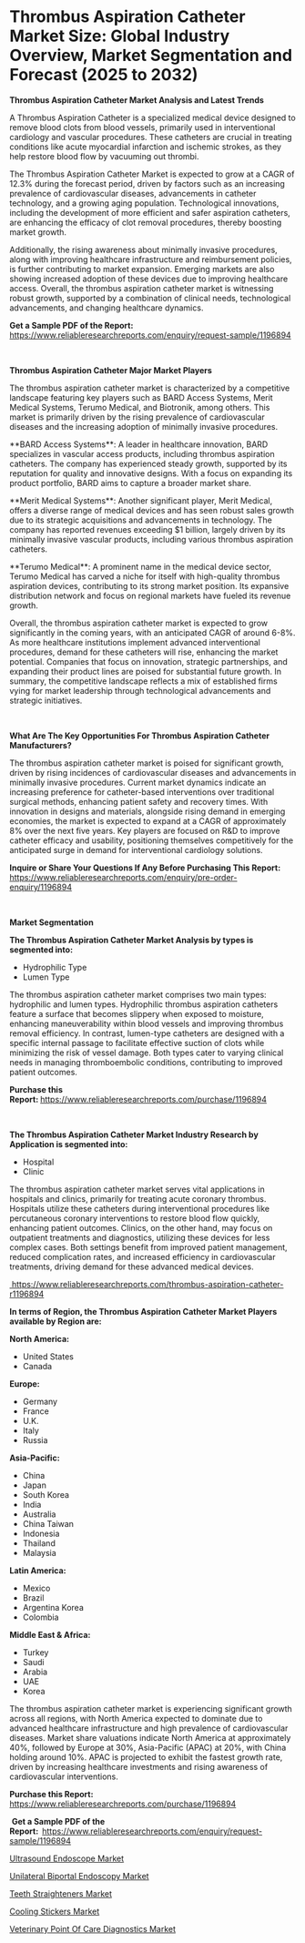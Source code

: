 <p><h1>Thrombus Aspiration Catheter Market Size: Global Industry Overview, Market Segmentation and Forecast (2025 to 2032)</h1></p><p><strong>Thrombus Aspiration Catheter Market Analysis and Latest Trends</strong></p>
<p><p>A Thrombus Aspiration Catheter is a specialized medical device designed to remove blood clots from blood vessels, primarily used in interventional cardiology and vascular procedures. These catheters are crucial in treating conditions like acute myocardial infarction and ischemic strokes, as they help restore blood flow by vacuuming out thrombi. </p><p>The Thrombus Aspiration Catheter Market is expected to grow at a CAGR of 12.3% during the forecast period, driven by factors such as an increasing prevalence of cardiovascular diseases, advancements in catheter technology, and a growing aging population. Technological innovations, including the development of more efficient and safer aspiration catheters, are enhancing the efficacy of clot removal procedures, thereby boosting market growth. </p><p>Additionally, the rising awareness about minimally invasive procedures, along with improving healthcare infrastructure and reimbursement policies, is further contributing to market expansion. Emerging markets are also showing increased adoption of these devices due to improving healthcare access. Overall, the thrombus aspiration catheter market is witnessing robust growth, supported by a combination of clinical needs, technological advancements, and changing healthcare dynamics.</p></p>
<p><strong>Get a Sample PDF of the Report:&nbsp;</strong> <a href="https://www.reliableresearchreports.com/enquiry/request-sample/1196894?utm_campaign=83&utm_medium=2&utm_source=Github&utm_content=ia&utm_term=03032025&utm_id=thrombus-aspiration-catheter">https://www.reliableresearchreports.com/enquiry/request-sample/1196894</a></p>
<p>&nbsp;</p>
<p><strong>Thrombus Aspiration Catheter Major Market Players</strong></p>
<p><p>The thrombus aspiration catheter market is characterized by a competitive landscape featuring key players such as BARD Access Systems, Merit Medical Systems, Terumo Medical, and Biotronik, among others. This market is primarily driven by the rising prevalence of cardiovascular diseases and the increasing adoption of minimally invasive procedures.</p><p>**BARD Access Systems**: A leader in healthcare innovation, BARD specializes in vascular access products, including thrombus aspiration catheters. The company has experienced steady growth, supported by its reputation for quality and innovative designs. With a focus on expanding its product portfolio, BARD aims to capture a broader market share.</p><p>**Merit Medical Systems**: Another significant player, Merit Medical, offers a diverse range of medical devices and has seen robust sales growth due to its strategic acquisitions and advancements in technology. The company has reported revenues exceeding $1 billion, largely driven by its minimally invasive vascular products, including various thrombus aspiration catheters.</p><p>**Terumo Medical**: A prominent name in the medical device sector, Terumo Medical has carved a niche for itself with high-quality thrombus aspiration devices, contributing to its strong market position. Its expansive distribution network and focus on regional markets have fueled its revenue growth.</p><p>Overall, the thrombus aspiration catheter market is expected to grow significantly in the coming years, with an anticipated CAGR of around 6-8%. As more healthcare institutions implement advanced interventional procedures, demand for these catheters will rise, enhancing the market potential. Companies that focus on innovation, strategic partnerships, and expanding their product lines are poised for substantial future growth. In summary, the competitive landscape reflects a mix of established firms vying for market leadership through technological advancements and strategic initiatives.</p></p>
<p>&nbsp;</p>
<p><strong>What Are The Key Opportunities For Thrombus Aspiration Catheter Manufacturers?</strong></p>
<p><p>The thrombus aspiration catheter market is poised for significant growth, driven by rising incidences of cardiovascular diseases and advancements in minimally invasive procedures. Current market dynamics indicate an increasing preference for catheter-based interventions over traditional surgical methods, enhancing patient safety and recovery times. With innovation in designs and materials, alongside rising demand in emerging economies, the market is expected to expand at a CAGR of approximately 8% over the next five years. Key players are focused on R&D to improve catheter efficacy and usability, positioning themselves competitively for the anticipated surge in demand for interventional cardiology solutions.</p></p>
<p><strong>Inquire or Share Your Questions If Any Before Purchasing This Report:</strong> <a href="https://www.reliableresearchreports.com/enquiry/pre-order-enquiry/1196894?utm_campaign=83&utm_medium=2&utm_source=Github&utm_content=ia&utm_term=03032025&utm_id=thrombus-aspiration-catheter">https://www.reliableresearchreports.com/enquiry/pre-order-enquiry/1196894</a></p>
<p>&nbsp;</p>
<p><strong>Market Segmentation</strong></p>
<p><strong>The Thrombus Aspiration Catheter Market Analysis by types is segmented into:</strong></p>
<p><ul><li>Hydrophilic Type</li><li>Lumen Type</li></ul></p>
<p><p>The thrombus aspiration catheter market comprises two main types: hydrophilic and lumen types. Hydrophilic thrombus aspiration catheters feature a surface that becomes slippery when exposed to moisture, enhancing maneuverability within blood vessels and improving thrombus removal efficiency. In contrast, lumen-type catheters are designed with a specific internal passage to facilitate effective suction of clots while minimizing the risk of vessel damage. Both types cater to varying clinical needs in managing thromboembolic conditions, contributing to improved patient outcomes.</p></p>
<p><strong>Purchase this Report:&nbsp;</strong><a href="https://www.reliableresearchreports.com/purchase/1196894?utm_campaign=83&utm_medium=2&utm_source=Github&utm_content=ia&utm_term=03032025&utm_id=thrombus-aspiration-catheter">https://www.reliableresearchreports.com/purchase/1196894</a></p>
<p>&nbsp;</p>
<p><strong>The Thrombus Aspiration Catheter Market Industry Research by Application is segmented into:</strong></p>
<p><ul><li>Hospital</li><li>Clinic</li></ul></p>
<p><p>The thrombus aspiration catheter market serves vital applications in hospitals and clinics, primarily for treating acute coronary thrombus. Hospitals utilize these catheters during interventional procedures like percutaneous coronary interventions to restore blood flow quickly, enhancing patient outcomes. Clinics, on the other hand, may focus on outpatient treatments and diagnostics, utilizing these devices for less complex cases. Both settings benefit from improved patient management, reduced complication rates, and increased efficiency in cardiovascular treatments, driving demand for these advanced medical devices.</p></p>
<p><a href="https://www.reliableresearchreports.com/thrombus-aspiration-catheter-r1196894?utm_campaign=83&utm_medium=2&utm_source=Github&utm_content=ia&utm_term=03032025&utm_id=thrombus-aspiration-catheter">&nbsp;https://www.reliableresearchreports.com/thrombus-aspiration-catheter-r1196894</a></p>
<p><strong>In terms of Region, the Thrombus Aspiration Catheter Market Players available by Region are:</strong></p>
<p>
    <p> <strong> North America: </strong>
        <ul>
            <li>United States</li>
            <li>Canada</li>
        </ul>
        </p> 
    <p> <strong> Europe: </strong>
        <ul>
            <li>Germany</li>
            <li>France</li>
            <li>U.K.</li>
            <li>Italy</li>
            <li>Russia</li>
        </ul>
        </p> 
    <p> <strong> Asia-Pacific: </strong>
        <ul>
            <li>China</li>
            <li>Japan</li>
            <li>South Korea</li>
            <li>India</li>
            <li>Australia</li>
            <li>China Taiwan</li>
            <li>Indonesia</li>
            <li>Thailand</li>
            <li>Malaysia</li>
        </ul>
        </p> 
    <p> <strong> Latin America: </strong>
        <ul>
            <li>Mexico</li>
            <li>Brazil</li>
            <li>Argentina Korea</li>
            <li>Colombia</li>
        </ul>
        </p> 
    <p> <strong> Middle East & Africa: </strong>
        <ul>
            <li>Turkey</li>
            <li>Saudi</li>
            <li>Arabia</li>
            <li>UAE</li>
            <li>Korea</li>
        </ul>
    </p>
    </p>
<p><p>The thrombus aspiration catheter market is experiencing significant growth across all regions, with North America expected to dominate due to advanced healthcare infrastructure and high prevalence of cardiovascular diseases. Market share valuations indicate North America at approximately 40%, followed by Europe at 30%, Asia-Pacific (APAC) at 20%, with China holding around 10%. APAC is projected to exhibit the fastest growth rate, driven by increasing healthcare investments and rising awareness of cardiovascular interventions.</p></p>
<p><strong>Purchase this Report: </strong><a href="https://www.reliableresearchreports.com/purchase/1196894?utm_campaign=83&utm_medium=2&utm_source=Github&utm_content=ia&utm_term=03032025&utm_id=thrombus-aspiration-catheter">https://www.reliableresearchreports.com/purchase/1196894</a></p>
<p>&nbsp;<strong>Get a Sample PDF of the Report:&nbsp;&nbsp;</strong><a href="https://www.reliableresearchreports.com/enquiry/request-sample/1196894?utm_campaign=83&utm_medium=2&utm_source=Github&utm_content=ia&utm_term=03032025&utm_id=thrombus-aspiration-catheter">https://www.reliableresearchreports.com/enquiry/request-sample/1196894</a></p>
<p><strong></strong></p>
<p><p><a href="https://github.com/khifzaba/Market-Research-Report-List-1/blob/main/ultrasound-endoscope-market.md?utm_campaign=83&utm_medium=2&utm_source=Github&utm_content=ia&utm_term=03032025&utm_id=thrombus-aspiration-catheter">Ultrasound Endoscope Market</a></p><p><a href="https://github.com/guneycigdem35/Market-Research-Report-List-5/blob/main/unilateral-biportal-endoscopy-market.md?utm_campaign=83&utm_medium=2&utm_source=Github&utm_content=ia&utm_term=03032025&utm_id=thrombus-aspiration-catheter">Unilateral Biportal Endoscopy Market</a></p><p><a href="https://github.com/HobertDavis43/Market-Research-Report-List-1/blob/main/teeth-straighteners-market.md?utm_campaign=83&utm_medium=2&utm_source=Github&utm_content=ia&utm_term=03032025&utm_id=thrombus-aspiration-catheter">Teeth Straighteners Market</a></p><p><a href="https://github.com/AshikRahman991/Market-Research-Report-List-1/blob/main/cooling-stickers-market.md?utm_campaign=83&utm_medium=2&utm_source=Github&utm_content=ia&utm_term=03032025&utm_id=thrombus-aspiration-catheter">Cooling Stickers Market</a></p><p><a href="https://github.com/mabutironaldo/Market-Research-Report-List-7/blob/main/veterinary-point-of-care-diagnostics-market.md?utm_campaign=83&utm_medium=2&utm_source=Github&utm_content=ia&utm_term=03032025&utm_id=thrombus-aspiration-catheter">Veterinary Point Of Care Diagnostics Market</a></p></p>